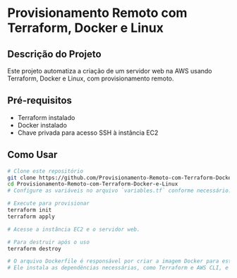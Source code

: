 # Provisionamento Remoto com Terraform, Docker e Linux

## Descrição do Projeto
Este projeto automatiza a criação de um servidor web na AWS usando Terraform, Docker e Linux, com provisionamento remoto.

## Pré-requisitos
- Terraform instalado
- Docker instalado
- Chave privada para acesso SSH à instância EC2

## Como Usar
```bash
# Clone este repositório
git clone https://github.com/Provisionamento-Remoto-com-Terraform-Docker-e-Linux/Provisionamento-Remoto-com-Terraform-Docker-e-Linux.git
cd Provisionamento-Remoto-com-Terraform-Docker-e-Linux
# Configure as variáveis no arquivo `variables.tf` conforme necessário.

# Execute para provisionar
terraform init
terraform apply

# Acesse a instância EC2 e o servidor web.

# Para destruir após o uso
terraform destroy

# O arquivo Dockerfile é responsável por criar a imagem Docker para este projeto.
# Ele instala as dependências necessárias, como Terraform e AWS CLI, e define um ponto de montagem para volumes.

